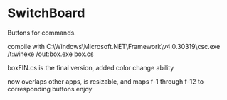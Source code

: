 # SwitchBoard
Buttons for commands. 

compile with 
C:\Windows\Microsoft.NET\Framework\v4.0.30319\csc.exe /t:winexe /out:box.exe box.cs

boxFIN.cs is the final version, added color change ability

now overlaps other apps, is resizable, and maps f-1 through f-12 to corresponding buttons
enjoy
